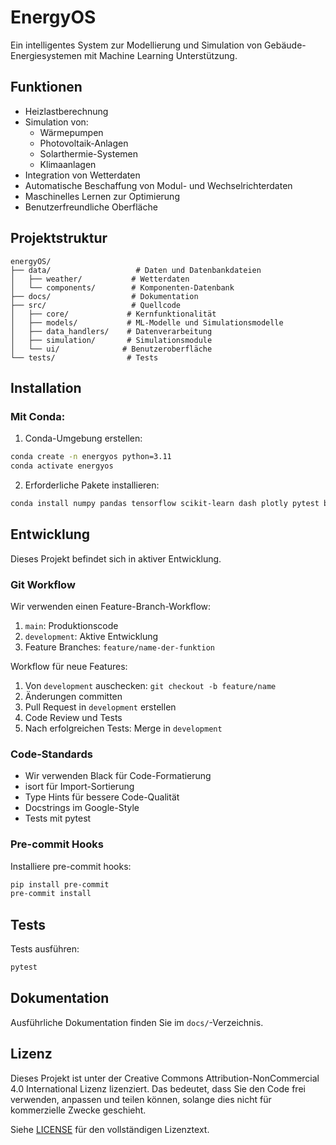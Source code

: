 # EnergyOS

Ein intelligentes System zur Modellierung und Simulation von Gebäude-Energiesystemen mit Machine Learning Unterstützung.

## Funktionen

- Heizlastberechnung
- Simulation von:
  - Wärmepumpen
  - Photovoltaik-Anlagen
  - Solarthermie-Systemen
  - Klimaanlagen
- Integration von Wetterdaten
- Automatische Beschaffung von Modul- und Wechselrichterdaten
- Maschinelles Lernen zur Optimierung
- Benutzerfreundliche Oberfläche

## Projektstruktur

```
energyOS/
├── data/                   # Daten und Datenbankdateien
│   ├── weather/           # Wetterdaten
│   └── components/        # Komponenten-Datenbank
├── docs/                  # Dokumentation
├── src/                   # Quellcode
│   ├── core/             # Kernfunktionalität
│   ├── models/           # ML-Modelle und Simulationsmodelle
│   ├── data_handlers/    # Datenverarbeitung
│   ├── simulation/       # Simulationsmodule
│   └── ui/              # Benutzeroberfläche
└── tests/                # Tests
```

## Installation

### Mit Conda:

1. Conda-Umgebung erstellen:
```bash
conda create -n energyos python=3.11
conda activate energyos
```

2. Erforderliche Pakete installieren:
```bash
conda install numpy pandas tensorflow scikit-learn dash plotly pytest black isort
```

## Entwicklung

Dieses Projekt befindet sich in aktiver Entwicklung.

### Git Workflow

Wir verwenden einen Feature-Branch-Workflow:

1. `main`: Produktionscode
2. `development`: Aktive Entwicklung
3. Feature Branches: `feature/name-der-funktion`

Workflow für neue Features:
1. Von `development` auschecken: `git checkout -b feature/name`
2. Änderungen committen
3. Pull Request in `development` erstellen
4. Code Review und Tests
5. Nach erfolgreichen Tests: Merge in `development`

### Code-Standards

- Wir verwenden Black für Code-Formatierung
- isort für Import-Sortierung
- Type Hints für bessere Code-Qualität
- Docstrings im Google-Style
- Tests mit pytest

### Pre-commit Hooks

Installiere pre-commit hooks:
```bash
pip install pre-commit
pre-commit install
```

## Tests

Tests ausführen:
```bash
pytest
```

## Dokumentation

Ausführliche Dokumentation finden Sie im `docs/`-Verzeichnis.

## Lizenz

Dieses Projekt ist unter der Creative Commons Attribution-NonCommercial 4.0 International Lizenz lizenziert.
Das bedeutet, dass Sie den Code frei verwenden, anpassen und teilen können, solange dies nicht für kommerzielle Zwecke geschieht.

Siehe [LICENSE](LICENSE) für den vollständigen Lizenztext.
